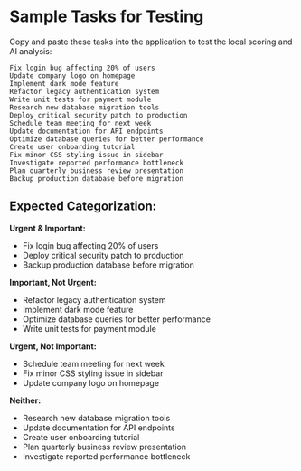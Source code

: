 # Sample Tasks for Testing

Copy and paste these tasks into the application to test the local scoring and AI analysis:

```
Fix login bug affecting 20% of users
Update company logo on homepage
Implement dark mode feature
Refactor legacy authentication system
Write unit tests for payment module
Research new database migration tools
Deploy critical security patch to production
Schedule team meeting for next week
Update documentation for API endpoints
Optimize database queries for better performance
Create user onboarding tutorial
Fix minor CSS styling issue in sidebar
Investigate reported performance bottleneck
Plan quarterly business review presentation
Backup production database before migration
```

## Expected Categorization:

**Urgent & Important:**
- Fix login bug affecting 20% of users
- Deploy critical security patch to production
- Backup production database before migration

**Important, Not Urgent:**
- Refactor legacy authentication system
- Implement dark mode feature
- Optimize database queries for better performance
- Write unit tests for payment module

**Urgent, Not Important:**
- Schedule team meeting for next week
- Fix minor CSS styling issue in sidebar
- Update company logo on homepage

**Neither:**
- Research new database migration tools
- Update documentation for API endpoints
- Create user onboarding tutorial
- Plan quarterly business review presentation
- Investigate reported performance bottleneck